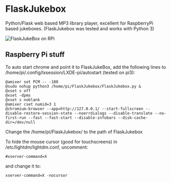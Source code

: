 # FlaskJukebox
Python/Flask web based MP3 library player, excellent for RaspberryPi based jukeboxes.
(FlaskJukebox was tested and works with Python 3)

![FlaskJukeBox on RPi](https://i.imgur.com/nYxdhvN.jpg "FlaskJukebox on RaspberryPi with a 3.5inch touchscreen")

## Raspberry Pi stuff 
To auto start chrome and point it to FlaskJukeBox, add the following lines to /home/pi/.config/lxsession/LXDE-pi/autostart (tested on pi3):
```
@amixer set PCM -- -100
@sudo nohup python3 /home/pi/FlaskJukebox/FlaskJukebox.py &
@xset s off
@xset -dpms
@xset s noblank
@amixer cset numid=3 1
@chromium-browser --app=http://127.0.0.1/ --start-fullscreen --disable-restore-session-state --noerrdialogs --disable-translate --no-first-run --fast --fast-start --disable-infobars --disk-cache-dir=/dev/null
```
Change the /home/pi/FlaskJukebox/ to the path of FlaskJukebox

To hide the mouse cursor (good for touchscreens) in /etc/lightdm/lightdm.conf, uncomment:
```
#xserver-command=X
```
and change it to:
```
xserver-command=X -nocursor
```
